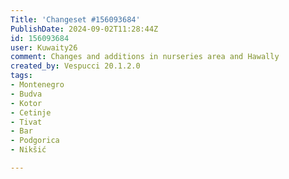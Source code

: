 ```yaml
---
Title: 'Changeset #156093684'
PublishDate: 2024-09-02T11:28:44Z
id: 156093684
user: Kuwaity26
comment: Changes and additions in nurseries area and Hawally
created_by: Vespucci 20.1.2.0
tags:
- Montenegro
- Budva
- Kotor
- Cetinje
- Tivat
- Bar
- Podgorica
- Nikšić

---
```

